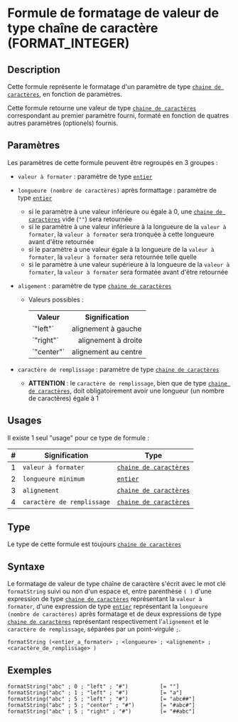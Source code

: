 # Formule de formatage de valeur de type chaîne de caractère (FORMAT_INTEGER)

## Description

Cette formule représente le formatage d'un paramètre de type [`chaine de caractères`][valeur-de-retour], en fonction de paramètres.

Cette formule retourne une valeur de type [`chaine de caractères`][valeur-de-retour] correspondant au premier paramètre fourni, formaté en fonction de quatres autres paramètres (optionels) fournis.

## Paramètres
Les paramètres de cette formule peuvent être regroupés en 3 groupes :
- `valeur à formater` : paramètre de type [`entier`][valeur-de-retour]
- `longueure (nombre de caractères)` après formattage : paramètre de type [`entier`][valeur-de-retour]
    - si le paramètre à une valeur inférieure ou égale à 0, une [`chaine de caractères`][valeur-de-retour] vide (`""`) sera retournée
    - si le paramètre à une valeur inférieure à la longueure de la `valeur à formater`, la `valeur à formater` sera tronquée à cette longueure avant d'être retournée
    - si le paramètre à une valeur égale à la longueure de la `valeur à formater`, la `valeur à formater` sera retournée telle quelle
    - si le paramètre à une valeur supérieure à la longueure de la `valeur à formater`, la `valeur à formater` sera formatée avant d'être retournée
- `aligement` : paramètre de type [`chaine de caractères`][valeur-de-retour]
    - Valeurs possibles :
        <table>
            <tr>
                <th>Valeur</th>
                <th>Signification</th>
            </tr>
            <tr>
                <td>`"left"`</td>
                <td align="left">alignement à gauche</td>
            </tr>
            <tr>
                <td>`"right"`</td>
                <td align="right">alignement à droite</td>
            </tr>
            <tr>
                <td>`"center"`</td>
                <td align="center">alignement au centre</td>
            </tr>
        </table>

- `caractère de remplissage` : paramètre de type [`chaine de caractères`][valeur-de-retour]
    - __ATTENTION__ : le `caractère de remplissage`, bien que de type [`chaine de caractères`][valeur-de-retour], doit obligatoirement avoir une longueur (un nombre de caractères) égale à 1

## Usages

Il existe 1 seul "usage" pour ce type de formule :

|#|Signification|Type|
|-------------------|-------------|----|
|1|`valeur à formater`|[`chaine de caractères`][valeur-de-retour]|
|2|`longueure minimum`|[`entier`][valeur-de-retour]|
|3|`alignement`|[`chaine de caractères`][valeur-de-retour]|
|4|`caractère de remplissage`|[`chaine de caractères`][valeur-de-retour]|

## Type 
Le type de cette formule est toujours [`chaine de caractères`][valeur-de-retour]

## Syntaxe

Le formatage de valeur de type chaîne de caractère s'écrit avec le mot clé `formatString` suivi ou non d'un espace et, entre parenthèse `( )` d'une expression de type [`chaine de caractères`][valeur-de-retour] représentant la `valeur à formater`, d'une expression de type [`entier`][valeur-de-retour] représentant la `longueure (nombre de caractères)` après formatage et de deux expressions de type [`chaine de caractères`][valeur-de-retour] représentant respectivement l'`alignement` et le `caractère de remplissage`, séparées par un point-virgule `;`.

    formatString (<entier_a_formater> ; <longueure> ; <alignement> ; <caractère_de_remplissage> )

## Exemples

    formatString("abc" ; 0 ; "left" ; "#")          [= ""]
    formatString("abc" ; 1 ; "left" ; "#")          [= "a"]
    formatString("abc" ; 5 ; "left" ; "#")          [= "abc##"]
    formatString("abc" ; 5 ; "center" ; "#")        [= "#abc#"]
    formatString("abc" ; 5 ; "right" ; "#")         [= "##abc"]    


[valeur-de-retour]: ../lexique.md#valeur-de-retour